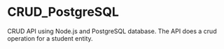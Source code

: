 # CRUD_PostgreSQL
CRUD API using Node.js and PostgreSQL database. The API does a crud operation for a student entity.
